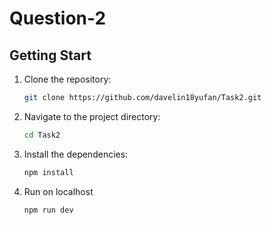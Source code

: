 # Question-2

## Getting Start

1. Clone the repository:
   ```bash
   git clone https://github.com/davelin18yufan/Task2.git
2. Navigate to the project directory:
   ```bash
   cd Task2
3. Install the dependencies:
   ```bash
   npm install
4. Run on localhost
   ```bash
   npm run dev
